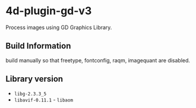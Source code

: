 # 4d-plugin-gd-v3
Process images using GD Graphics Library.

## Build Information

build manually so that freetype, fontconfig, raqm, imagequant are disabled.

## Library version

* `libg-2.3.3_5`
* `libavif-0.11.1` - `libaom`
